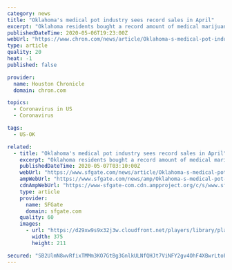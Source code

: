```yaml
---
category: news
title: "Oklahoma's medical pot industry sees record sales in April"
excerpt: "Oklahoma residents bought a record amount of medical marijuana in April, as dispensaries sold enough of it to raise tax collections by more than 25%, according to the state Tax Commission. The commission's figures show that dispensaries paid nearly $9."
publishedDateTime: 2020-05-06T19:23:00Z
webUrl: "https://www.chron.com/news/article/Oklahoma-s-medical-pot-industry-sees-record-sales-15251421.php"
type: article
quality: 20
heat: -1
published: false

provider:
  name: Houston Chronicle
  domain: chron.com

topics:
  - Coronavirus in US
  - Coronavirus

tags:
  - US-OK

related:
  - title: "Oklahoma's medical pot industry sees record sales in April"
    excerpt: "Oklahoma residents bought a record amount of medical marijuana in April, as dispensaries sold enough of it to raise tax collections by more than 25%, according to the state Tax Commission. The commission's figures show that dispensaries paid nearly $9."
    publishedDateTime: 2020-05-07T03:10:00Z
    webUrl: "https://www.sfgate.com/news/article/Oklahoma-s-medical-pot-industry-sees-record-sales-15251421.php"
    ampWebUrl: "https://www.sfgate.com/news/amp/Oklahoma-s-medical-pot-industry-sees-record-sales-15251421.php"
    cdnAmpWebUrl: "https://www-sfgate-com.cdn.ampproject.org/c/s/www.sfgate.com/news/amp/Oklahoma-s-medical-pot-industry-sees-record-sales-15251421.php"
    type: article
    provider:
      name: SFGate
      domain: sfgate.com
    quality: 60
    images:
      - url: "https://d29xw9s9x32j3w.cloudfront.net/players/library/placeholder.png"
        width: 375
        height: 211

secured: "SB2UlmN8wvRfixTMMm3KO7GtBg3GnlkULNfQHJt7ViNFY2gv4OhF4XBwrLtoFQi2/DD54H/alkwIPyqDrwHRfTItVr3lyq6SnmqD8zGbicfrJhiIQOi/vHb6KfZhmt0M7fAd7huAEpWMkWllCCID3qbJCsyDzcGNffPGtBm6FKG2Kt1LoZIOZymC4NdNk8Qm1M/aRHr/Yb4yxK+Iu095aGOJciG5oe8XrOy/S1QoNKMBfS7V52kr+XVbp+kTommdAjLQHRnUZoexR7wgtzPsXy67RO2ufO3MqsZES1iDav5ErgSKyrRgqW9/nu0YTDfA;aputQQ9J4r4HHFKY5BngOg=="
---
```



